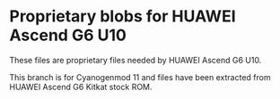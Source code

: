 # Proprietary blobs for HUAWEI Ascend G6 U10

These files are proprietary files needed by HUAWEI Ascend G6 U10.

This branch is for Cyanogenmod 11 and files have been extracted from HUAWEI
Ascend G6 Kitkat stock ROM.
